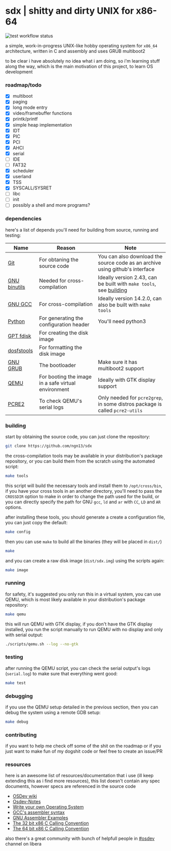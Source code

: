 # sdx | shitty and dirty UNIX for x86-64

![test workflow status](https://img.shields.io/github/actions/workflow/status/ngn13/sdx/test.yml?label=tests)

a simple, work-in-progress UNIX-like hobby operating system for `x86_64` architecture, written in C and
assembly and uses GRUB multiboot2

to be clear i have absolutely no idea what i am doing, so i'm learning stuff along the way, which is the
main motivation of this project, to learn OS development

### roadmap/todo
- [x] multiboot
- [x] paging
- [x] long mode entry
- [x] video/framebuffer functions
- [x] printk/printf
- [x] simple heap implementation
- [x] IDT
- [x] PIC
- [x] PCI
- [X] AHCI
- [x] serial
- [ ] IDE
- [ ] FAT32
- [x] scheduler
- [x] userland
- [x] TSS
- [x] SYSCALL/SYSRET
- [ ] libc
- [ ] init
- [ ] possibly a shell and more programs?

### dependencies
here's a list of depends you'll need for building from source, running and testing:

| Name                                                   | Reason                                              | Note                                                                              |
| ------------------------------------------------------ | --------------------------------------------------- | --------------------------------------------------------------------------------- |
| [Git](https://git-scm.com/)                            | For obtaning the source code                        | You can also download the source code as an archive using github's interface      |
| [GNU binutils](https://www.gnu.org/software/binutils/) | Needed for cross-compilation                        | Ideally version 2.43, can be built with `make tools`, see [building](#building)   |
| [GNU GCC](https://gcc.gnu.org/)                        | For cross-compilation                               | Ideally version 14.2.0, can also be built with `make tools`                       |
| [Python](https://www.python.org/)                      | For generating the configuration header             | You'll need python3                                                               |
| [GPT fdisk](https://www.rodsbooks.com/gdisk/)          | For creating the disk image                         |                                                                                   |
| [dosfstools](https://github.com/dosfstools/dosfstools) | For formatting the disk image                       |                                                                                   |
| [GNU GRUB](https://www.gnu.org/software/grub/)         | The bootloader                                      | Make sure it has multiboot2 support                                               |
| [QEMU](https://www.qemu.org/)                          | For booting the image in a safe virtual environment | Ideally with GTK display support                                                  |
| [PCRE2](https://github.com/PCRE2Project/pcre2)         | To check QEMU's serial logs                         | Only needed for `pcre2grep`, in some distros package is called `pcre2-utils`      |

### building
start by obtaining the source code, you can just clone the repository:
```bash
git clone https://github.com/ngn13/sdx
```

the cross-compilation tools may be available in your distribution's package repository, or you can build them
from the scratch using the automated script:
```bash
make tools
```
this script will build the necessary tools and install them to `/opt/cross/bin`, if you have your cross tools
in an another directory, you'll need to pass the `CROSSDIR` option to make in order to change the  path used for
the build, or you can directly specify the path for GNU `gcc`, `ld` and `ar` with `CC`, `LD` and `AR` options.

after installing these tools, you should generate a create a configuration file, you can just copy the default:
```bash
make config
```

then you can use `make` to build all the binaries (they will be placed in `dist/`)
```bash
make
```

and you can create a raw disk image (`dist/sdx.img`) using the scripts again:
```bash
make image
```

### running
for safety, it's suggested you only run this in a virtual system, you can use QEMU, which is most likely available in your
distribution's package repository:
```bash
make qemu
```
this will run QEMU with GTK display, if you don't have the GTK display installed, you run the script manually to run QEMU with
no display and only with serial output:
```bash
./scripts/qemu.sh --log --no-gtk
```

### testing
after running the QEMU script, you can check the serial output's logs (`serial.log`) to make sure that everything went good:
```bash
make test
```

### debugging
if you use the QEMU setup detailed in the previous section, then you can debug the system using a remote GDB setup:
```bash
make debug
```

### contributing
if you want to help me check off some of the shit on the roadmap or if you just want to make fun of my dogshit code or feel
free to create an issue/PR

### resources
here is an awesome list of resources/documentation that i use (ill keep extending this as i find more resources),
this list doesn't contain any spec documents, however specs are referenced in the source code

- [OSDev wiki](https://wiki.osdev.org/)
- [Osdev-Notes](https://github.com/dreamportdev/Osdev-Notes)
- [Write your own Operating System](https://www.youtube.com/playlist?list=PLHh55M_Kq4OApWScZyPl5HhgsTJS9MZ6M)
- [GCC's assembler syntax](https://www.felixcloutier.com/documents/gcc-asm.html)
- [GNU Assembler Examples](https://cs.lmu.edu/~ray/notes/gasexamples/)
- [The 32 bit x86 C Calling Convention](https://aaronbloomfield.github.io/pdr/book/x86-32bit-ccc-chapter.pdf)
- [The 64 bit x86 C Calling Convention](https://aaronbloomfield.github.io/pdr/book/x86-64bit-ccc-chapter.pdf)

also there's a great community with bunch of helpfull people in [#osdev](ircs://irc.libera.chat/#osdev) channel on libera
